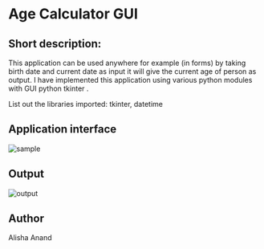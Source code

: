 # Age Calculator GUI

## Short description:
This application can be used anywhere for example (in forms) by taking birth date and current date as input it will give the current age of person as output.
I have implemented this application using various python modules with GUI python tkinter .

List out the libraries imported: tkinter, datetime

## Application interface
![sample](https://user-images.githubusercontent.com/55910525/123129596-b0ee6480-d469-11eb-8b3b-9f4f9baa719c.png)

## Output
![output](https://user-images.githubusercontent.com/55910525/123129692-c2d00780-d469-11eb-9a2c-4dfdbf06319e.png)


## Author
Alisha Anand
